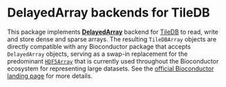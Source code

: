 # DelayedArray backends for TileDB

This package implements [**DelayedArray**](https://github.com/Bioconductor/DelayedArray) backend 
for [TileDB](https://tiledb.com/) to read, write and store dense and sparse arrays.
The resulting `TileDBArray` objects are directly compatible with any Bioconductor package that accepts `DelayedArray` objects,
serving as a swap-in replacement for the predominant [`HDF5Array`](https://github.com/Bioconductor/HDF5Array)
that is currently used throughout the Bioconductor ecosystem for representing large datasets.
See the [official Bioconductor landing page](https://bioconductor.org/packages/devel/bioc/html/TileDBArray.html) for more details.
